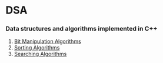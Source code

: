 # DSA

### Data structures and algorithms implemented in C++

1. [Bit Manipulation Algorithms]()
2. [Sorting Algorithms](hello)
3. [Searching Algorithms](hello)
